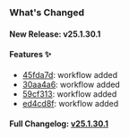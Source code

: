 ### What's Changed

#### New Release: v25.1.30.1

#### Features ✨

- [45fda7d](https://github.com/manisankar-divi/k8s-repo/commit/45fda7d):  workflow added
- [30aa4a6](https://github.com/manisankar-divi/k8s-repo/commit/30aa4a6):  workflow added
- [59cf313](https://github.com/manisankar-divi/k8s-repo/commit/59cf313):  workflow added
- [ed4cd8f](https://github.com/manisankar-divi/k8s-repo/commit/ed4cd8f):  workflow added

#### Full Changelog: [v25.1.30.1](https://github.com/manisankar-divi/k8s-repo/compare/v25.1.30.1)

